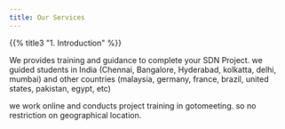 ```yaml
---
title: Our Services
---
```


{{% title3 "1. Introduction" %}}

We provides training and guidance to complete your SDN Project. we guided students in India (Chennai, Bangalore, Hyderabad, kolkatta, delhi, mumbai) and other countries (malaysia, germany, france, brazil, united states, pakistan, egypt, etc)

we work online and conducts project training in gotomeeting. so no restriction on geographical location.

<br>